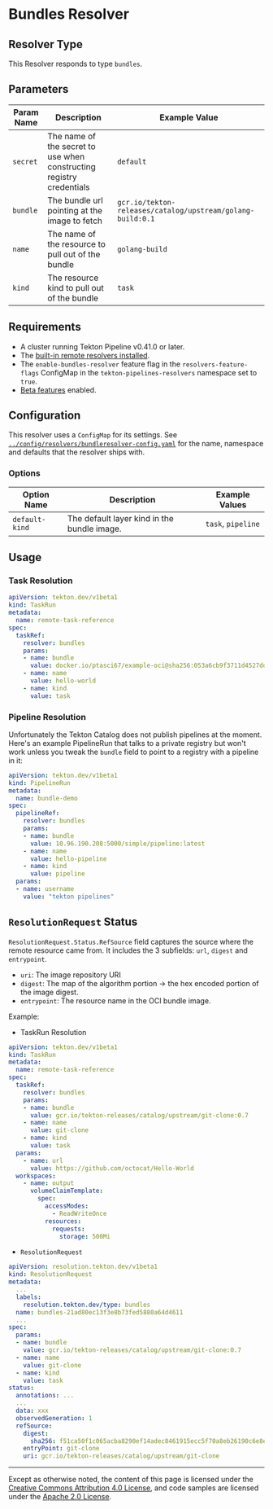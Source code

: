<!--
---
linkTitle: "Bundles Resolver"
weight: 308
---
-->

# Bundles Resolver

## Resolver Type

This Resolver responds to type `bundles`.

## Parameters

| Param Name       | Description                                                                   | Example Value                                              |
|------------------|-------------------------------------------------------------------------------|------------------------------------------------------------|
| `secret` | The name of the secret to use when constructing registry credentials | `default`                                                  |
| `bundle`         | The bundle url pointing at the image to fetch                                 | `gcr.io/tekton-releases/catalog/upstream/golang-build:0.1` |
| `name`           | The name of the resource to pull out of the bundle                            | `golang-build`                                             |
| `kind`           | The resource kind to pull out of the bundle                                   | `task`                                                     |

## Requirements

- A cluster running Tekton Pipeline v0.41.0 or later.
- The [built-in remote resolvers installed](./install.md#installing-and-configuring-remote-task-and-pipeline-resolution).
- The `enable-bundles-resolver` feature flag in the `resolvers-feature-flags` ConfigMap
  in the `tekton-pipelines-resolvers` namespace set to `true`.
- [Beta features](./additional-configs.md#beta-features) enabled.

## Configuration

This resolver uses a `ConfigMap` for its settings. See
[`../config/resolvers/bundleresolver-config.yaml`](../config/resolvers/bundleresolver-config.yaml)
for the name, namespace and defaults that the resolver ships with.

### Options

| Option Name               | Description                                                  | Example Values        |
|---------------------------|--------------------------------------------------------------|-----------------------|
| `default-kind`            | The default layer kind in the bundle image.                  | `task`, `pipeline`    |

## Usage

### Task Resolution

```yaml
apiVersion: tekton.dev/v1beta1
kind: TaskRun
metadata:
  name: remote-task-reference
spec:
  taskRef:
    resolver: bundles
    params:
    - name: bundle
      value: docker.io/ptasci67/example-oci@sha256:053a6cb9f3711d4527dd0d37ac610e8727ec0288a898d5dfbd79b25bcaa29828
    - name: name
      value: hello-world
    - name: kind
      value: task
```

### Pipeline Resolution

Unfortunately the Tekton Catalog does not publish pipelines at the
moment. Here's an example PipelineRun that talks to a private registry
but won't work unless you tweak the `bundle` field to point to a
registry with a pipeline in it:

```yaml
apiVersion: tekton.dev/v1beta1
kind: PipelineRun
metadata:
  name: bundle-demo
spec:
  pipelineRef:
    resolver: bundles
    params:
    - name: bundle
      value: 10.96.190.208:5000/simple/pipeline:latest
    - name: name
      value: hello-pipeline
    - name: kind
      value: pipeline
  params:
  - name: username
    value: "tekton pipelines"
```

## `ResolutionRequest` Status
`ResolutionRequest.Status.RefSource` field captures the source where the remote resource came from. It includes the 3 subfields: `url`, `digest` and `entrypoint`.
- `uri`: The image repository URI
- `digest`: The map of the algorithm portion -> the hex encoded portion of the image digest.
- `entrypoint`: The resource name in the OCI bundle image.

Example:
- TaskRun Resolution
```yaml
apiVersion: tekton.dev/v1beta1
kind: TaskRun
metadata:
  name: remote-task-reference
spec:
  taskRef:
    resolver: bundles
    params:
    - name: bundle
      value: gcr.io/tekton-releases/catalog/upstream/git-clone:0.7
    - name: name
      value: git-clone
    - name: kind
      value: task
  params:
    - name: url
      value: https://github.com/octocat/Hello-World
  workspaces:
    - name: output
      volumeClaimTemplate:
        spec:
          accessModes:
            - ReadWriteOnce
          resources:
            requests:
              storage: 500Mi
```

- `ResolutionRequest`
```yaml
apiVersion: resolution.tekton.dev/v1beta1
kind: ResolutionRequest
metadata:
  ...
  labels:
    resolution.tekton.dev/type: bundles
  name: bundles-21ad80ec13f3e8b73fed5880a64d4611
  ...
spec:
  params:
  - name: bundle
    value: gcr.io/tekton-releases/catalog/upstream/git-clone:0.7
  - name: name
    value: git-clone
  - name: kind
    value: task
status:
  annotations: ...
  ...
  data: xxx
  observedGeneration: 1
  refSource:
    digest:
      sha256: f51ca50f1c065acba8290ef14adec8461915ecc5f70a8eb26190c6e8e0ededaf
    entryPoint: git-clone
    uri: gcr.io/tekton-releases/catalog/upstream/git-clone
```

---

Except as otherwise noted, the content of this page is licensed under the
[Creative Commons Attribution 4.0 License](https://creativecommons.org/licenses/by/4.0/),
and code samples are licensed under the
[Apache 2.0 License](https://www.apache.org/licenses/LICENSE-2.0).
